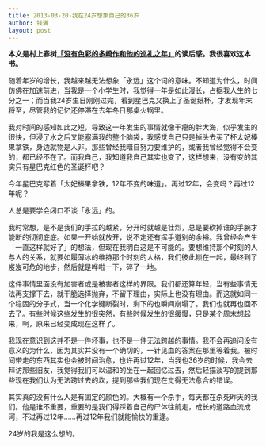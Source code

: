 ```yaml
---
title: 2013-03-20-我在24岁想象自己的36岁
author: 钱满
layout: post
---
```

**本文是村上春树[「没有色彩的多崎作和他的巡礼之年」](http://book.douban.com/subject/25401735/)的读后感。我很喜欢这本书。**

随着年岁的增长，我越来越无法想象「永远」这个词的意味。不知道为什么，时间仿佛在加速前进，当我是一个小学生时，我觉得一年是如此漫长，占据我人生的七分之一；而当我24岁生日刚刚过完，看到星巴克又换上了圣诞纸杯，才发现年末将至，尽管我的记忆还停滞在去年冬日那桌火锅里。

我对时间的感知如此之短，导致这一年发生的事情就像干瘪的胖大海，似乎发生的很快，但浸了水之后又能塞满我的整个脑袋，我感觉自己只是掉头去买了杯太妃榛果拿铁，身边就物是人非。那些曾经我暗自努力要维护的，或者我曾经觉得不会变的，都已经不在了。而我自己，我知道我自己其实也变了，这样想来，没有变的其实只有星巴克红色的圣诞杯吧？

今年星巴克写着「太妃榛果拿铁，12年不变的味道」。再过12年，会变吗？再过12年呢？

人总是要学会闭口不谈「永远」的。

我时常想，是不是我们的手拉的越紧，分开时就越是壮烈，总是要砍掉谁的手腕才能断的彻彻底底。如果一开始就放开，说不定还有挥手道别的余裕。我曾经会产生「一直这样就好了」的想法，但现在我明白这是不可能的。要想维持那个时刻的人与人的关系，就要如履薄冰的维持那个时刻的人格，我们彼此锁在一起，最终到了岌岌可危的地步，然后就是哗啦一下，碎了一地。

这件事情里面没有加害者或是被害者这样的界限。我们都还算年轻，当有些事情无法再支撑下去，就干脆选择抛弃，不留下理由，实际上也没有理由。而这就如同一个稳固的分子式，当一个化学键断裂时，剩下的也瞬间崩塌了。我们也就再也回不去了。有些时候这些发生的很突然，有些时候发生的很缓慢，只是某个周末想起来，啊，原来已经变成现在这样了。

我现在意识到这并不是一件坏事，也不是一件无法跨越的事情。我不会再追问没有意义的为什么，因为其实并没有一个确切的，一针见血的答案在那里等着我。被时间带走的东西其实也会被时间治愈，也许再过12年，当我也36岁的时候，我会去拜访那些旧友，我觉得我们可以温和的坐在一起回忆过去，然后轻描淡写的提到那些现在我们认为无法跨过去的坎，提到那些我们现在觉得无法愈合的错误。

其实真的没有什么人是有固定的颜色的。大概有一个杀手，每天都在杀死昨天的我们。他是谁不重要，重要的是我们得踩着自己的尸体往前走，成长的道路血流成河，不过再过12年……再过12年我们就能愉快的重逢。

24岁的我是这么想的。